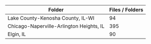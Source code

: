 | Folder                                   |   Files / Folders |
|------------------------------------------|-------------------|
| Lake County-Kenosha County, IL-WI        |                94 |
| Chicago-Naperville-Arlington Heights, IL |               395 |
| Elgin, IL                                |                90 |